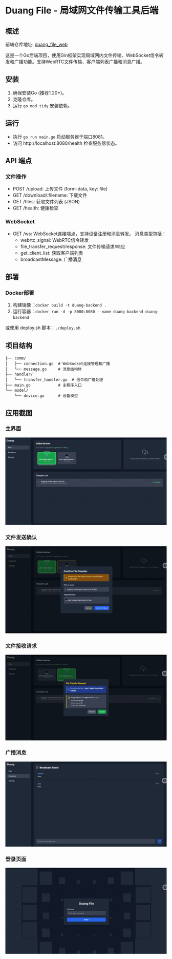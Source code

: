 # Duang File - 局域网文件传输工具后端

## 概述

前端仓库地址: [duang_file_web](https://github.com/Waiting-Chai/duang_file_web)

这是一个Go后端项目，使用Gin框架实现局域网内文件传输、WebSocket信令转发和广播功能。支持WebRTC文件传输、客户端列表广播和消息广播。

## 安装  
1. 确保安装Go (推荐1.20+)。
2. 克隆仓库。
3. 运行 `go mod tidy` 安装依赖。

## 运行
- 执行 `go run main.go` 启动服务器于端口8081。
- 访问 http://localhost:8080/health 检查服务器状态。

## API 端点

### 文件操作
- POST /upload: 上传文件 (form-data, key: file)
- GET /download/:filename: 下载文件
- GET /files: 获取文件列表 (JSON)
- GET /health: 健康检查

### WebSocket
- GET /ws: WebSocket连接端点，支持设备注册和消息转发。
消息类型包括：
  - webrtc_signal: WebRTC信令转发
  - file_transfer_request/response: 文件传输请求/响应
  - get_client_list: 获取客户端列表
  - broadcastMessage: 广播消息

## 部署
### Docker部署
1. 构建镜像：`docker build -t duang-backend .`
2. 运行容器：`docker run -d -p 8080:8080 --name duang-backend duang-backend`

或使用 deploy.sh 脚本：`./deploy.sh`

## 项目结构
```
├── comm/
│   ├── connection.go  # WebSocket连接管理和广播
│   └── message.go     # 消息结构体
├── handler/
│   └── transfer_handler.go  # 信令和广播处理
├── main.go            # 主程序入口
└── model/
    └── device.go      # 设备模型
```

## 应用截图

### 主界面
![主界面](./screenshots/screenshot-main.png)

### 文件发送确认
![文件发送确认](./screenshots/screenshot-confirm-transfer.png)

### 文件接收请求
![文件接收请求](./screenshots/screenshot-receive-request.png)

### 广播消息
![广播消息](./screenshots/screenshot-broadcast.png)

### 登录页面
![登录页面](./screenshots/screenshot-login.png)
